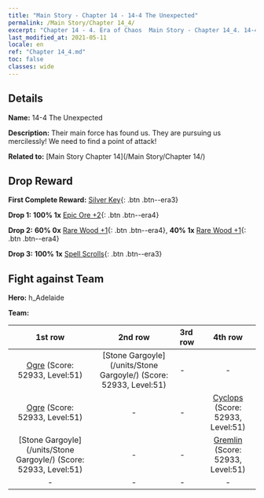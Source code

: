 ```yaml
---
title: "Main Story - Chapter 14 - 14-4 The Unexpected"
permalink: /Main Story/Chapter 14_4/
excerpt: "Chapter 14 - 4. Era of Chaos  Main Story - Chapter 14_4. 14-4 The Unexpected"
last_modified_at: 2021-05-11
locale: en
ref: "Chapter 14_4.md"
toc: false
classes: wide
---
```


## Details

 **Name:** 14-4 The Unexpected

 **Description:** Their main force has found us. They are pursuing us mercilessly! We need to find a point of attack!

 **Related to:** [Main Story Chapter 14](/Main Story/Chapter 14/)

## Drop Reward

 **First Complete Reward:** [Silver Key](/Items/con_693/){: .btn .btn--era3}

 **Drop 1:** **100% 1x** [Epic Ore +2](/Items/mat_47/){: .btn .btn--era4}

 **Drop 2:** **60% 0x** [Rare Wood +1](/Items/mat_41/){: .btn .btn--era4}, **40% 1x** [Rare Wood +1](/Items/mat_41/){: .btn .btn--era4}

 **Drop 3:** **100% 1x** [Spell Scrolls](/Items/con_694/){: .btn .btn--era3}


## Fight against Team
 **Hero:** h_Adelaide

 **Team:**


  | 1st row | 2nd row | 3rd row | 4th row |
  |:----:|:----:|:----|:----:|
  | [Ogre](/units/Ogre/) (Score: 52933, Level:51)  | [Stone Gargoyle](/units/Stone Gargoyle/) (Score: 52933, Level:51)  | - | - |
  | [Ogre](/units/Ogre/) (Score: 52933, Level:51)  | - | - | [Cyclops](/units/Cyclops/) (Score: 52933, Level:51)  |
  | [Stone Gargoyle](/units/Stone Gargoyle/) (Score: 52933, Level:51)  | - | - | [Gremlin](/units/Gremlin/) (Score: 52933, Level:51)  |
  | - | - | - | - |



